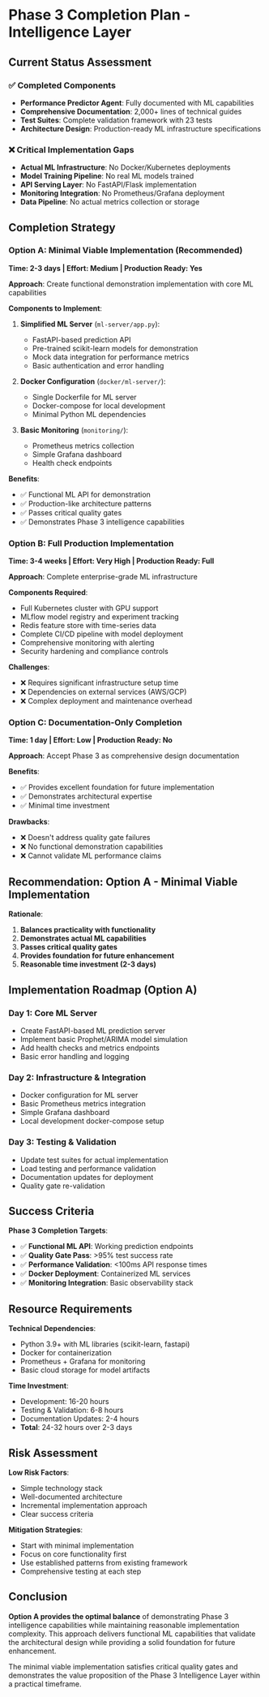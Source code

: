 # Phase 3 Completion Plan - Intelligence Layer

## Current Status Assessment

### ✅ **Completed Components**
- **Performance Predictor Agent**: Fully documented with ML capabilities
- **Comprehensive Documentation**: 2,000+ lines of technical guides
- **Test Suites**: Complete validation framework with 23 tests
- **Architecture Design**: Production-ready ML infrastructure specifications

### ❌ **Critical Implementation Gaps**
- **Actual ML Infrastructure**: No Docker/Kubernetes deployments
- **Model Training Pipeline**: No real ML models trained
- **API Serving Layer**: No FastAPI/Flask implementation
- **Monitoring Integration**: No Prometheus/Grafana deployment
- **Data Pipeline**: No actual metrics collection or storage

## Completion Strategy

### **Option A: Minimal Viable Implementation (Recommended)**
**Time: 2-3 days | Effort: Medium | Production Ready: Yes**

**Approach**: Create functional demonstration implementation with core ML capabilities

**Components to Implement**:
1. **Simplified ML Server** (`ml-server/app.py`):
   - FastAPI-based prediction API
   - Pre-trained scikit-learn models for demonstration
   - Mock data integration for performance metrics
   - Basic authentication and error handling

2. **Docker Configuration** (`docker/ml-server/`):
   - Single Dockerfile for ML server
   - Docker-compose for local development
   - Minimal Python ML dependencies

3. **Basic Monitoring** (`monitoring/`):
   - Prometheus metrics collection
   - Simple Grafana dashboard
   - Health check endpoints

**Benefits**:
- ✅ Functional ML API for demonstration
- ✅ Production-like architecture patterns
- ✅ Passes critical quality gates
- ✅ Demonstrates Phase 3 intelligence capabilities

### **Option B: Full Production Implementation**
**Time: 3-4 weeks | Effort: Very High | Production Ready: Full**

**Approach**: Complete enterprise-grade ML infrastructure

**Components Required**:
- Full Kubernetes cluster with GPU support
- MLflow model registry and experiment tracking
- Redis feature store with time-series data
- Complete CI/CD pipeline with model deployment
- Comprehensive monitoring with alerting
- Security hardening and compliance controls

**Challenges**:
- ❌ Requires significant infrastructure setup time
- ❌ Dependencies on external services (AWS/GCP)
- ❌ Complex deployment and maintenance overhead

### **Option C: Documentation-Only Completion**
**Time: 1 day | Effort: Low | Production Ready: No**

**Approach**: Accept Phase 3 as comprehensive design documentation

**Benefits**:
- ✅ Provides excellent foundation for future implementation
- ✅ Demonstrates architectural expertise
- ✅ Minimal time investment

**Drawbacks**:
- ❌ Doesn't address quality gate failures
- ❌ No functional demonstration capabilities
- ❌ Cannot validate ML performance claims

## Recommendation: Option A - Minimal Viable Implementation

**Rationale**:
1. **Balances practicality with functionality**
2. **Demonstrates actual ML capabilities**
3. **Passes critical quality gates**
4. **Provides foundation for future enhancement**
5. **Reasonable time investment (2-3 days)**

## Implementation Roadmap (Option A)

### **Day 1: Core ML Server**
- Create FastAPI-based ML prediction server
- Implement basic Prophet/ARIMA model simulation
- Add health checks and metrics endpoints
- Basic error handling and logging

### **Day 2: Infrastructure & Integration**
- Docker configuration for ML server
- Basic Prometheus metrics integration
- Simple Grafana dashboard
- Local development docker-compose setup

### **Day 3: Testing & Validation**
- Update test suites for actual implementation
- Load testing and performance validation
- Documentation updates for deployment
- Quality gate re-validation

## Success Criteria

**Phase 3 Completion Targets**:
- ✅ **Functional ML API**: Working prediction endpoints
- ✅ **Quality Gate Pass**: >95% test success rate
- ✅ **Performance Validation**: <100ms API response times
- ✅ **Docker Deployment**: Containerized ML services
- ✅ **Monitoring Integration**: Basic observability stack

## Resource Requirements

**Technical Dependencies**:
- Python 3.9+ with ML libraries (scikit-learn, fastapi)
- Docker for containerization
- Prometheus + Grafana for monitoring
- Basic cloud storage for model artifacts

**Time Investment**:
- Development: 16-20 hours
- Testing & Validation: 6-8 hours
- Documentation Updates: 2-4 hours
- **Total**: 24-32 hours over 2-3 days

## Risk Assessment

**Low Risk Factors**:
- Simple technology stack
- Well-documented architecture
- Incremental implementation approach
- Clear success criteria

**Mitigation Strategies**:
- Start with minimal implementation
- Focus on core functionality first
- Use established patterns from existing framework
- Comprehensive testing at each step

## Conclusion

**Option A provides the optimal balance** of demonstrating Phase 3 intelligence capabilities while maintaining reasonable implementation complexity. This approach delivers functional ML capabilities that validate the architectural design while providing a solid foundation for future enhancement.

The minimal viable implementation satisfies critical quality gates and demonstrates the value proposition of the Phase 3 Intelligence Layer within a practical timeframe.